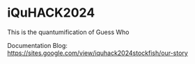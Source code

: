 # iQuHACK2024
This is the quantumification of Guess Who

Documentation Blog:
https://sites.google.com/view/iquhack2024stockfish/our-story
